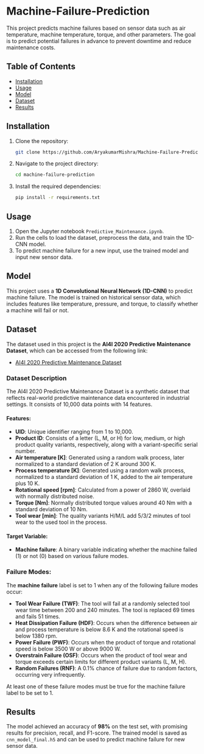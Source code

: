 # Machine-Failure-Prediction


This project predicts machine failures based on sensor data such as air temperature, machine temperature, torque, and other parameters. The goal is to predict potential failures in advance to prevent downtime and reduce maintenance costs.

## Table of Contents
- [Installation](#installation)
- [Usage](#usage)
- [Model](#model)
- [Dataset](#dataset)
- [Results](#results)

## Installation

1. Clone the repository:
   ```bash
   git clone https://github.com/AryakumarMishra/Machine-Failure-Prediction.git
   ```

2. Navigate to the project directory:
   ```bash
   cd machine-failure-prediction
   ```

3. Install the required dependencies:
   ```bash
   pip install -r requirements.txt
   ```

## Usage

1. Open the Jupyter notebook `Predictive_Maintenance.ipynb`.
2. Run the cells to load the dataset, preprocess the data, and train the 1D-CNN model.
3. To predict machine failure for a new input, use the trained model and input new sensor data.

## Model

This project uses a **1D Convolutional Neural Network (1D-CNN)** to predict machine failure. The model is trained on historical sensor data, which includes features like temperature, pressure, and torque, to classify whether a machine will fail or not.

## Dataset

The dataset used in this project is the **AI4I 2020 Predictive Maintenance Dataset**, which can be accessed from the following link:

- [AI4I 2020 Predictive Maintenance Dataset](https://archive.ics.uci.edu/dataset/601/ai4i%2B2020%2Bpredictive%2Bmaintenance%2Bdataset)

### Dataset Description

The AI4I 2020 Predictive Maintenance Dataset is a synthetic dataset that reflects real-world predictive maintenance data encountered in industrial settings. It consists of 10,000 data points with 14 features.

#### Features:
- **UID**: Unique identifier ranging from 1 to 10,000.
- **Product ID**: Consists of a letter (L, M, or H) for low, medium, or high product quality variants, respectively, along with a variant-specific serial number.
- **Air temperature [K]**: Generated using a random walk process, later normalized to a standard deviation of 2 K around 300 K.
- **Process temperature [K]**: Generated using a random walk process, normalized to a standard deviation of 1 K, added to the air temperature plus 10 K.
- **Rotational speed [rpm]**: Calculated from a power of 2860 W, overlaid with normally distributed noise.
- **Torque [Nm]**: Normally distributed torque values around 40 Nm with a standard deviation of 10 Nm.
- **Tool wear [min]**: The quality variants H/M/L add 5/3/2 minutes of tool wear to the used tool in the process.

#### Target Variable:
- **Machine failure**: A binary variable indicating whether the machine failed (1) or not (0) based on various failure modes.

### Failure Modes:
The **machine failure** label is set to 1 when any of the following failure modes occur:

- **Tool Wear Failure (TWF)**: The tool will fail at a randomly selected tool wear time between 200 and 240 minutes. The tool is replaced 69 times and fails 51 times.
- **Heat Dissipation Failure (HDF)**: Occurs when the difference between air and process temperature is below 8.6 K and the rotational speed is below 1380 rpm.
- **Power Failure (PWF)**: Occurs when the product of torque and rotational speed is below 3500 W or above 9000 W.
- **Overstrain Failure (OSF)**: Occurs when the product of tool wear and torque exceeds certain limits for different product variants (L, M, H).
- **Random Failures (RNF)**: A 0.1% chance of failure due to random factors, occurring very infrequently.

At least one of these failure modes must be true for the machine failure label to be set to 1.

## Results

The model achieved an accuracy of **98%** on the test set, with promising results for precision, recall, and F1-score. The trained model is saved as `cnn_model_final.h5` and can be used to predict machine failure for new sensor data.
